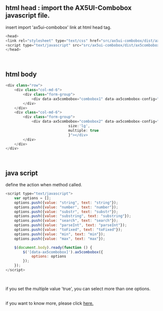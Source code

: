 ## html head : import the AX5UI-Combobox javascript file.

insert import 'ax5ui-combobox' link at html head tag.
<br/>
```js
<head>
<link rel="stylesheet" type="text/css" href="src/ax5ui-combobox/dist/ax5combobox.css">
<script type="text/javascript" src="src/ax5ui-combobox/dist/ax5combobox.min.js"></script>
</head>
```
<br/>

## html body

```js
<div class="row">
    <div class="col-md-6">
        <div class="form-group">
            <div data-ax5combobox="combobox1" data-ax5combobox-config="{size:'sm'}"></div>
        </div>
    </div>
    <div class="col-md-6">
        <div class="form-group">
            <div data-ax5combobox="combobox2" data-ax5combobox-config="{
                             size:'lg',
                             multiple: true
                             }"></div>
        </div>
    </div>
</div>
```
<br/>

## java script
define the action when method called.

```js
<script type="text/javascript">
    var options = [];
    options.push({value: "string", text: "string"});
    options.push({value: "number", text: "number"});
    options.push({value: "substr", text: "substr"});
    options.push({value: "substring", text: "substring"});
    options.push({value: "search", text: "search"});
    options.push({value: "parseInt", text: "parseInt"});
    options.push({value: "toFixed", text: "toFixed"});
    options.push({value: "min", text: "min"});
    options.push({value: "max", text: "max"});

    $(document.body).ready(function () {
        $('[data-ax5combobox]').ax5combobox({
            options: options
        });
    });
</script>
```
<br/>

if you set the multiple value 'true', you can select more than one options.
<br/><br/>

if you want to know more, please click [here.](http://ax5.io/ax5ui-combobox/api/index.html)
